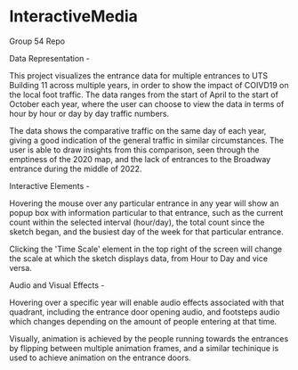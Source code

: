 # InteractiveMedia
Group 54 Repo


Data Representation - 

This project visualizes the entrance data for multiple entrances to UTS Building 11 across multiple years, 
in order to show the impact of COIVD19 on the local foot traffic. The data ranges from the start of April to the start
of October each year, where the user can choose to view the data in terms of hour by hour or day by day traffic numbers.

The data shows the comparative traffic on the same day of each year, giving a good indication of the general traffic in
similar circumstances. The user is able to draw insights from this comparison, seen through the emptiness of the 2020 map, 
and the lack of entrances to the Broadway entrance during the middle of 2022.

Interactive Elements - 

Hovering the mouse over any particular entrance in any year will show an popup box with information particular to that
entrance, such as the current count within the selected interval (hour/day), the total count since the sketch began, and
the busiest day of the week for that particular entrance. 

Clicking the 'Time Scale' element in the top right of the screen will change the scale at which the sketch displays data,
from Hour to Day and vice versa.

Audio and Visual Effects - 

Hovering over a specific year will enable audio effects associated with that quadrant, including the entrance door opening
audio, and footsteps audio which changes depending on the amount of people entering at that time.

Visually, animation is achieved by the people running towards the entrances by flipping between multiple animation frames,
and a similar techinique is used to achieve animation on the entrance doors.